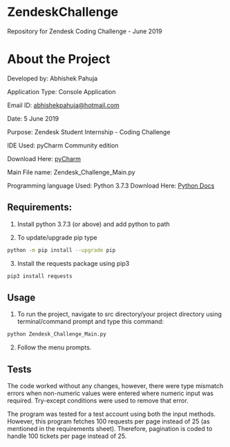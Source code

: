 # ZendeskChallenge
Repository for Zendesk Coding Challenge - June 2019
# About the Project
Developed by: Abhishek Pahuja

Application Type: Console Application

Email ID: abhishekpahuja@hotmail.com

Date: 5 June 2019

Purpose: Zendesk Student Internship - Coding Challenge

IDE Used: pyCharm Community edition

Download Here: [pyCharm](https://www.jetbrains.com/pycharm/download/)

Main File name: Zendesk_Challenge_Main.py

Programming language Used: Python 3.7.3
Download Here: [Python Docs](https://www.python.org/downloads/release/python-373/)


## Requirements:

1. Install python 3.7.3 (or above) and add python to path

2. To update/upgrade pip type
```bash
python -m pip install --upgrade pip
```

3. Install the requests package using pip3
```bash
pip3 install requests
```
## Usage
1. To run the project, navigate to src directory/your project directory using terminal/command prompt and type this command:
```bash
python Zendesk_Challenge_Main.py
```

2. Follow the menu prompts.

## Tests
The code worked without any changes, however, there were type mismatch errors when non-numeric values were entered where numeric input was required. Try-except conditions were used to remove that error.

The program was tested for a test account using both the input methods. However, this program fetches 100 requests per page instead of 25 (as mentioned in the requirements sheet). Therefore, pagination is coded to handle 100 tickets per page instead of 25.
